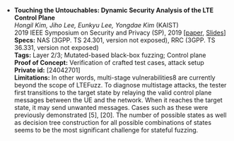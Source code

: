 - **Touching the Untouchables: Dynamic Security Analysis of the LTE Control Plane**  \
*Hongil Kim, Jiho Lee, Eunkyu Lee, Yongdae Kim* (KAIST) \
2019 IEEE Symposium on Security and Privacy (SP), 2019 [[paper](https://www.computer.org/csdl/proceedings-article/sp/2019/666000b153), [Slides](https://www.ieee-security.org/TC/SP2019/SP19-Slides-pdfs/Hongil_Kim_13_-_Touching_the_Untouchables.pdf)] \
**Specs:** NAS (3GPP. TS 24.301, version not exposed), RRC (3GPP. TS 36.331, version not exposed) \
**Tags:** Layer 2/3; Mutated-based black-box fuzzing; Control plane \
**Proof of Concept:** Verification of crafted test cases, attack setup\
**Private id:** [24042701] \
**Limitations:** 
In other words, multi-stage vulnerabilities8 are currently beyond the scope of LTEFuzz. To diagnose multistage attacks, the tester first transitions to the target state by relaying the valid control plane messages between the UE and the network. When it reaches the target state, it may send unwanted messages. Cases such as these were previously demonstrated [5], [20]. The number of possible states as well as decision tree construction for all possible combinations of states seems to be the most significant challenge for stateful fuzzing.